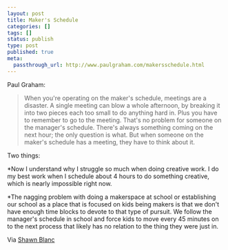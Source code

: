 ```yaml
---
layout: post
title: Maker's Schedule
categories: []
tags: []
status: publish
type: post
published: true
meta:
  passthrough_url: http://www.paulgraham.com/makersschedule.html
---
```


Paul Graham:


>When you're operating on the maker's schedule, meetings are a disaster. A single meeting can blow a whole afternoon, by breaking it into two pieces each too small to do anything hard in. Plus you have to remember to go to the meeting. That's no problem for someone on the manager's schedule. There's always something coming on the next hour; the only question is what. But when someone on the maker's schedule has a meeting, they have to think about it.



Two things:


*Now I understand why I struggle so much when doing creative work. I do my best work when I schedule about 4 hours to do something creative, which is nearly impossible right now.


*The nagging problem with doing a makerspace at school or establishing our school as a place that is focused on kids being makers is that we don't have enough time blocks to devote to that type of pursuit. We follow the manager's schedule in school and force kids to move every 45 minutes on to the next process that likely has no relation to the thing they were just in.


Via 
[Shawn Blanc](http://shawnblanc.net/2015/01/makers-managers/)
